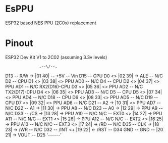 # EsPPU 
ESP32 based NES PPU (2C0x) replacement 


# Pinout

ESP32 Dev Kit V1 to 2C02 (assuming 3.3v levels)


                   .--\/--.
D13   --    R/W -> |01  40| -- +5V     -- Vin
D15   -- CPU D0 <> |02  39| -> ALE     -- N/C
 D2   -- CPU D1 <> |03  38| <> PPU AD0 -- N/C
 D4   -- CPU D2 <> |04  37| <> PPU AD1 -- N/C
RX2(D16)-CPU D3 <> |05  36| <> PPU AD2 -- N/C
TX2(D17)-CPU D4 <> |06  35| <> PPU AD3 -- N/C
 D5   -- CPU D5 <> |07  34| <> PPU AD4 -- N/C
D18   -- CPU D6 <> |08  33| <> PPU AD5 -- N/C
D19   -- CPU D7 <> |09  32| <> PPU AD6 -- N/C
D21   --     A2 -> |10  31| <> PPU AD7 -- N/C
D22   --     A1 -> |11  30| -> PPU A8  -- N/C
D23   --     A0 -> |12  29| -> PPU A9  -- N/C
D33   --    /CS -> |13  28| -> PPU A10 -- N/C
N/C   --   EXT0 <> |14  27| -> PPU A11 -- N/C
N/C   --   EXT1 <> |15  26| -> PPU A12 -- N/C
N/C   --   EXT2 <> |16  25| -> PPU A13 -- N/C
N/C   --   EXT3 <> |17  24| -> /RD     -- N/C
D35   --    CLK -> |18  23| -> /WR     -- N/C
D32   --   /INT <+ |19  22| <- /RST    -- D34
GND   --    GND -- |20  21| -> VOUT    -- D25
                   '------'
